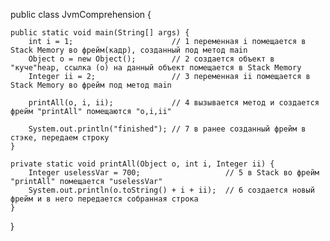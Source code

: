 public class JvmComprehension {

    public static void main(String[] args) {
        int i = 1;                      // 1 переменная i помещается в Stack Memory во фрейм(кадр), созданный под метод main
        Object o = new Object();        // 2 создается объект в "куче"heap, ссылка (o) на данный объект помещается в Stack Memory
        Integer ii = 2;                 // 3 переменная ii помещается в Stack Memory во фрейм под метод main

        printAll(o, i, ii);             // 4 вызывается метод и создается фрейм "printAll" помещаются "o,i,ii"

        System.out.println("finished"); // 7 в ранее созданный фрейм в стэке, передаем строку
    }

    private static void printAll(Object o, int i, Integer ii) {
        Integer uselessVar = 700;                   // 5 в Stack во фрейм "printAll" помещается "uselessVar"
        System.out.println(o.toString() + i + ii);  // 6 создается новый фрейм и в него передается собранная строка
    }
}